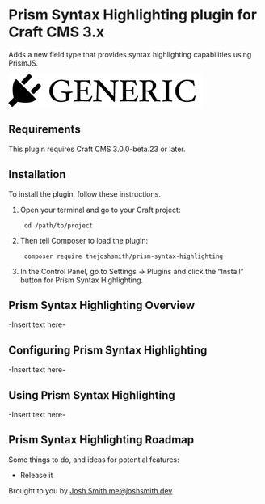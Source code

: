 # Prism Syntax Highlighting plugin for Craft CMS 3.x

Adds a new field type that provides syntax highlighting capabilities using PrismJS.

![Screenshot](resources/img/plugin-logo.png)

## Requirements

This plugin requires Craft CMS 3.0.0-beta.23 or later.

## Installation

To install the plugin, follow these instructions.

1. Open your terminal and go to your Craft project:

        cd /path/to/project

2. Then tell Composer to load the plugin:

        composer require thejoshsmith/prism-syntax-highlighting

3. In the Control Panel, go to Settings → Plugins and click the “Install” button for Prism Syntax Highlighting.

## Prism Syntax Highlighting Overview

-Insert text here-

## Configuring Prism Syntax Highlighting

-Insert text here-

## Using Prism Syntax Highlighting

-Insert text here-

## Prism Syntax Highlighting Roadmap

Some things to do, and ideas for potential features:

* Release it

Brought to you by [Josh Smith <me@joshsmith.dev>](https://www.joshsmith.dev)
